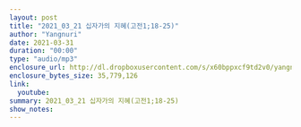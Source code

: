 ```yaml
---
layout: post
title: "2021_03_21 십자가의 지혜(고전1;18-25)"
author: "Yangnuri"
date: 2021-03-31
duration: "00:00"
type: "audio/mp3"
enclosure_url: http://dl.dropboxusercontent.com/s/x60bppxcf9td2v0/yangnurichurch2021_03_21.mp3
enclosure_bytes_size: 35,779,126
link:
  youtube: 
summary: 2021_03_21 십자가의 지혜(고전1;18-25)
show_notes:
---
```

